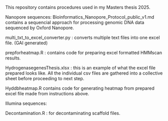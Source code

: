 
This repository contains procedures used in my Masters thesis 2025.


Nanopore sequences:
Bioinformatics_Nanopore_Protocol_public_v1.md contains a sequencial approach for processing genomic DNA data sequenced by Oxford Nanopore.

multi_txt_to_excel_converter.py : converts multiple text files into one excel file. (GAI generated)

prepforheatmap.R : contains code for preparing excel formatted HMMscan results.

HydrogenasegenesThesis.xlsx : this is an example of what the excel file prepared looks like. 
All the individual csv files are gathered into a collective sheet before proceeding to next step.

Hyddbheatmap.R contains code for generating heatmap from prepared excel file made from instructions above.







Illumina sequences:

Decontamination.R : for decontaminating scaffold files.

